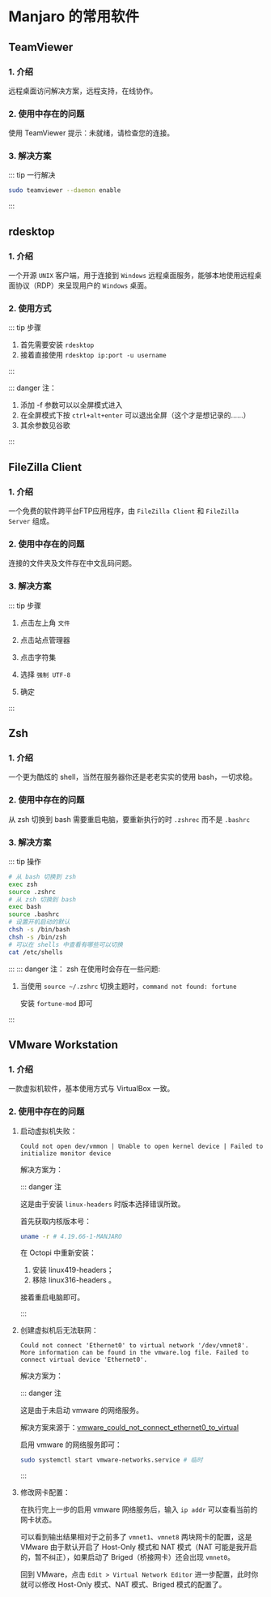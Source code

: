 # Manjaro 的常用软件

## TeamViewer

### 1. 介绍

远程桌面访问解决方案，远程支持，在线协作。

### 2. 使用中存在的问题

使用 TeamViewer 提示：未就绪，请检查您的连接。

### 3. 解决方案

::: tip 一行解决

```sh
sudo teamviewer --daemon enable
```

:::

## rdesktop

### 1. 介绍

一个开源 `UNIX` 客户端，用于连接到 `Windows` 远程桌面服务，能够本地使用远程桌面协议（RDP）来呈现用户的 `Windows` 桌面。

### 2. 使用方式

::: tip 步骤

1. 首先需要安装 `rdesktop`
2. 接着直接使用 `rdesktop ip:port -u username`

:::

::: danger 注：

1. 添加 -f 参数可以以全屏模式进入
2. 在全屏模式下按 `ctrl+alt+enter` 可以退出全屏（这个才是想记录的……）
3. 其余参数见谷歌

:::

## FileZilla Client

### 1. 介绍

一个免费的软件跨平台FTP应用程序，由 `FileZilla Client` 和 `FileZilla Server` 组成。

### 2. 使用中存在的问题

连接的文件夹及文件存在中文乱码问题。

### 3. 解决方案

::: tip 步骤

1. 点击左上角 `文件`

2. 点击站点管理器

3. 点击字符集

4. 选择 `强制 UTF-8`

5. 确定

:::

## Zsh

### 1. 介绍

一个更为酷炫的 shell，当然在服务器你还是老老实实的使用 bash，一切求稳。

### 2. 使用中存在的问题

从 zsh 切换到 bash 需要重启电脑，要重新执行的时 `.zshrec` 而不是 `.bashrc`

### 3. 解决方案

::: tip 操作

```bash
# 从 bash 切换到 zsh
exec zsh
source .zshrc
# 从 zsh 切换到 bash
exec bash
source .bashrc
# 设置开机启动的默认
chsh -s /bin/bash
chsh -s /bin/zsh
# 可以在 shells 中查看有哪些可以切换
cat /etc/shells
```

:::
::: danger 注：
zsh 在使用时会存在一些问题:

1. 当使用 `source ~/.zshrc` 切换主题时，`command not found: fortune`

   安装 `fortune-mod` 即可

:::

## VMware Workstation

### 1. 介绍

一款虚拟机软件，基本使用方式与 VirtualBox 一致。

### 2. 使用中存在的问题

1. 启动虚拟机失败：

   ```text
   Could not open dev/vmmon | Unable to open kernel device | Failed to initialize monitor device
   ```

   解决方案为：

   ::: danger 注

   这是由于安装 `linux-headers` 时版本选择错误所致。

   首先获取内核版本号：

   ```bash
   uname -r # 4.19.66-1-MANJARO
   ```

   在 Octopi 中重新安装：

   1. 安装 linux419-headers；
   2. 移除 linux316-headers  <Badge text="误选为 316，需对应各自的错误" type="warn"/>。

   接着重启电脑即可。

   :::

2. 创建虚拟机后无法联网：

   ```text
   Could not connect 'Ethernet0' to virtual network '/dev/vmnet8'. More information can be found in the vmware.log file. Failed to connect virtual device 'Ethernet0'.
   ```

   解决方案为：

   ::: danger 注

   这是由于未启动 vmware 的网络服务。

   解决方案来源于：[vmware_could_not_connect_ethernet0_to_virtual](https://www.reddit.com/r/archlinux/comments/9povuy/vmware_could_not_connect_ethernet0_to_virtual/)

   启用 vmware 的网络服务即可：

   ```bash
   sudo systemctl start vmware-networks.service # 临时
   ```

   :::

3. 修改网卡配置：

   在执行完上一步的启用 vmware 网络服务后，输入 `ip addr` 可以查看当前的网卡状态。

   可以看到输出结果相对于之前多了 `vmnet1`、`vmnet8` 两块网卡的配置，这是 VMware 由于默认开启了 Host-Only 模式和 NAT 模式（NAT 可能是我开启的，暂不纠正），如果启动了 Briged（桥接网卡）还会出现 `vmnet0`。

   回到 VMware，点击 `Edit > Virtual Network Editor` 进一步配置，此时你就可以修改 Host-Only 模式、NAT 模式、Briged 模式的配置了。
